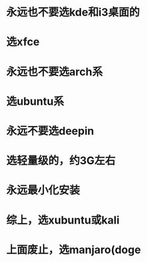 # 永远也不要选kde和i3桌面的
# 选xfce
# 永远也不要选arch系
# 选ubuntu系
# 永远不要选deepin
# 选轻量级的，约3G左右
# 永远最小化安装
# 综上，选xubuntu或kali
# 上面废止，选manjaro(doge
